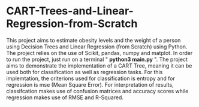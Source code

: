 # CART-Trees-and-Linear-Regression-from-Scratch
This project aims to estimate obesity levels and the weight of a person using Decision Trees and Linear Regression (from Scratch) using Python. The project relies on the use of Scikit, pandas, numpy and matplot. In order to run the project, just run on a terminal " **python3 main.py** ". The project aims to demonstrate the implementation of a CART Tree, meaning it can be used both for classification as well as regression tasks. For this implemtation, the criterions used for classification is entropy and for regression is mse (Mean Square Error). For interpretation of results, classifcation makes use of confusion matrices and accuracy scores while regression makes use of RMSE and R-Squared.
